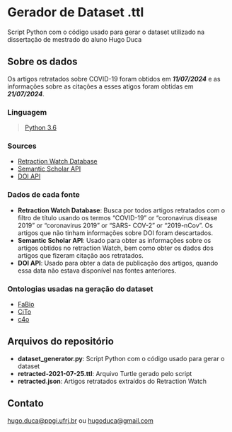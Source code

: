 # Gerador de Dataset .ttl

Script Python com o código usado para gerar o dataset utilizado na dissertação de mestrado do aluno Hugo Duca

## Sobre os dados

Os artigos retratados sobre COVID-19 foram obtidos em  ***11/07/2024*** e as informações sobre as citações a esses atigos foram obtidas em ***21/07/2024***.

### Linguagem

> [Python 3.6](https://www.python.org/downloads/release/python-360/)

### Sources

* [Retraction Watch Database](https://retractionwatch.com/)
* [Semantic Scholar API](https://api.semanticscholar.org/)
* [DOI API](https://www.doi.org/factsheets/DOIProxy.html#rest-api)

### Dados de cada fonte

* **Retraction Watch Database**: Busca por todos artigos retratados com o filtro de título usando os termos “COVID-19” or “coronavirus disease 2019” or “coronavirus 2019” or “SARS- COV-2” or “2019-nCov”. Os artigos que não tinham informações sobre DOI foram descartados.
* **Semantic Scholar API**: Usado para obter as informações sobre os artigos obtidos no retraction Watch, bem como obter os dados dos artigos que fizeram citação aos retratados.
* **DOI API**: Usado para obter a data de publicação dos artigos, quando essa data não estava disponível nas fontes anteriores.

### Ontologias usadas na geração do dataset

* [FaBio](https://sparontologies.github.io/fabio/current/fabio.html#d4e5532)
* [CiTo](https://sparontologies.github.io/cito/current/cito.html#d4e1176)
* [c4o](https://sparontologies.github.io/c4o/current/c4o.html)

## Arquivos do repositório

  * **dataset_generator.py**: Script Python com o código usado para gerar o dataset
  * **retracted-2021-07-25.ttl**: Arquivo Turtle gerado pelo script
  * **retracted.json**: Artigos retratados extraídos do Retraction Watch

## Contato
hugo.duca@ppgi.ufrj.br ou hugoduca@gmail.com
